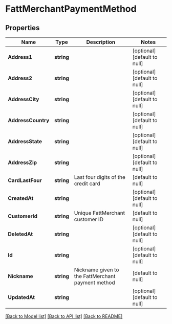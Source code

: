 # FattMerchantPaymentMethod

## Properties
Name | Type | Description | Notes
------------ | ------------- | ------------- | -------------
**Address1** | **string** |  | [optional] [default to null]
**Address2** | **string** |  | [optional] [default to null]
**AddressCity** | **string** |  | [optional] [default to null]
**AddressCountry** | **string** |  | [optional] [default to null]
**AddressState** | **string** |  | [optional] [default to null]
**AddressZip** | **string** |  | [optional] [default to null]
**CardLastFour** | **string** | Last four digits of the credit card | [default to null]
**CreatedAt** | **string** |  | [optional] [default to null]
**CustomerId** | **string** | Unique FattMerchant customer ID | [default to null]
**DeletedAt** | **string** |  | [optional] [default to null]
**Id** | **string** |  | [optional] [default to null]
**Nickname** | **string** | Nickname given to the FattMerchant payment method | [default to null]
**UpdatedAt** | **string** |  | [optional] [default to null]

[[Back to Model list]](../README.md#documentation-for-models) [[Back to API list]](../README.md#documentation-for-api-endpoints) [[Back to README]](../README.md)


